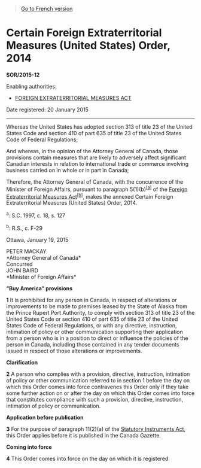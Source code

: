 > [Go to French version](/fr/Règlements/Décrets,%20ordonnances%20et%20règlements%20statutaires/2015/12.md)

# Certain Foreign Extraterritorial Measures (United States) Order, 2014

**SOR/2015-12**

Enabling authorities: 
- [FOREIGN EXTRATERRITORIAL MEASURES ACT](/en/Acts/Revised%20Statutes%20of%20Canada/F/F-29.md)

Date registered: 20 January 2015

----------

Whereas the United States has adopted section 313 of title 23 of the United States Code and section 410 of part 635 of title 23 of the United States Code of Federal Regulations;

And whereas, in the opinion of the Attorney General of Canada, those provisions contain measures that are likely to adversely affect significant Canadian interests in relation to international trade or commerce involving business carried on in whole or in part in Canada;

Therefore, the Attorney General of Canada, with the concurrence of the Minister of Foreign Affairs, pursuant to paragraph 5(1)(b)<sup><a href='#fn_a'>[a]</a></sup> of the [Foreign Extraterritorial Measures Act](/en/Acts/Revised%20Statutes%20of%20Canada/F/F-29.md)<sup><a href='#fn_b'>[b]</a></sup>, makes the annexed Certain Foreign Extraterritorial Measures (United States) Order, 2014.

<a name='fn_a'><sup>a</sup></a>: S.C. 1997, c. 18, s. 127<br />

<a name='fn_b'><sup>b</sup></a>: R.S., c. F-29<br />

Ottawa, January 19, 2015
<p>PETER MACKAY<br />*Attorney General of Canada*<br />Concurred<br />JOHN BAIRD<br />*Minister of Foreign Affairs*<br /></p>




**“Buy America” provisions**

**1** It is prohibited for any person in Canada, in respect of alterations or improvements to be made to premises leased by the State of Alaska from the Prince Rupert Port Authority, to comply with section 313 of title 23 of the United States Code or section 410 of part 635 of title 23 of the United States Code of Federal Regulations, or with any directive, instruction, intimation of policy or other communication supporting their application from a person who is in a position to direct or influence the policies of the person in Canada, including those contained in any tender documents issued in respect of those alterations or improvements.




**Clarification**

**2** A person who complies with a provision, directive, instruction, intimation of policy or other communication referred to in section 1 before the day on which this Order comes into force contravenes this Order only if they take some further action on or after the day on which this Order comes into force that constitutes compliance with such a provision, directive, instruction, intimation of policy or communication.




**Application before publication**

**3** For the purpose of paragraph 11(2)(a) of the [Statutory Instruments Act](/en/Acts/Revised%20Statutes%20of%20Canada/S/S-22.md), this Order applies before it is published in the Canada Gazette.




**Coming into force**

**4** This Order comes into force on the day on which it is registered.


